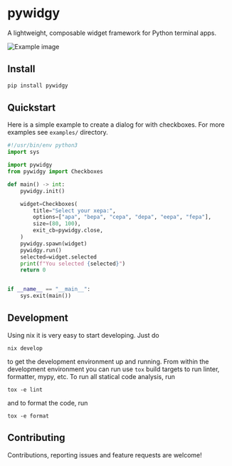 # pywidgy
A lightweight, composable widget framework for Python terminal apps.

![Example image](docs/demo.gif)

## Install
```bash
pip install pywidgy
```

## Quickstart
Here is a simple example to create a dialog for with checkboxes. For more examples see `examples/` directory.
```python
#!/usr/bin/env python3
import sys

import pywidgy
from pywidgy import Checkboxes

def main() -> int:
    pywidgy.init()

    widget=Checkboxes(
        title="Select your xepa:",
        options=["apa", "bepa", "cepa", "depa", "eepa", "fepa"],
        size=(80, 100),
        exit_cb=pywidgy.close,
    )
    pywidgy.spawn(widget)
    pywidgy.run()
    selected=widget.selected
    print(f"You selected {selected}")
    return 0


if __name__ == "__main__":
    sys.exit(main())
```

## Development
Using nix it is very easy to start developing. Just do
```
nix develop
```
to get the development environment up and running. From within the development environment you can run use `tox` build targets to run linter, formatter, mypy, etc.
To run all statical code analysis, run
```
tox -e lint
```
and to format the code, run
```
tox -e format
```

## Contributing
Contributions, reporting issues and feature requests are welcome!

